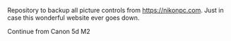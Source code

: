 Repository to backup all picture controls from https://nikonpc.com. Just in case this wonderful website ever goes down.

Continue from Canon 5d M2
